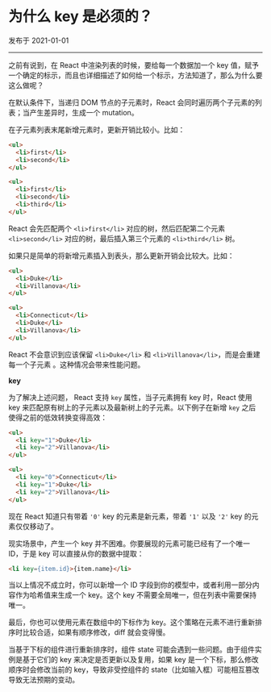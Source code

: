 # 为什么 key 是必须的？

发布于 2021-01-01 
  
---





之前有说到，在 React 中渲染列表的时候，要给每一个数据加一个 key 值，赋予一个确定的标示，而且也详细描述了如何给一个标示，方法知道了，那么为什么要这么做呢？

在默认条件下，当递归 DOM 节点的子元素时，React 会同时遍历两个子元素的列表；当产生差异时，生成一个 mutation。

在子元素列表末尾新增元素时，更新开销比较小。比如：

```html
<ul>
  <li>first</li>
  <li>second</li>
</ul>

<ul>
  <li>first</li>
  <li>second</li>
  <li>third</li>
</ul>
```

React 会先匹配两个 `<li>first</li>` 对应的树，然后匹配第二个元素 `<li>second</li>` 对应的树，最后插入第三个元素的 `<li>third</li>` 树。

如果只是简单的将新增元素插入到表头，那么更新开销会比较大。比如：

```html
<ul>
  <li>Duke</li>
  <li>Villanova</li>
</ul>

<ul>
  <li>Connecticut</li>
  <li>Duke</li>
  <li>Villanova</li>
</ul>
```

React 不会意识到应该保留 `<li>Duke</li>` 和 `<li>Villanova</li>`，而是会重建每一个子元素 。这种情况会带来性能问题。

**key**

为了解决上述问题， React 支持 `key` 属性，当子元素拥有 key 时，React 使用 key 来匹配原有树上的子元素以及最新树上的子元素。以下例子在新增 `key` 之后使得之前的低效转换变得高效：

```html
<ul>
  <li key="1">Duke</li>
  <li key="2">Villanova</li>
</ul>

<ul>
  <li key="0">Connecticut</li>
  <li key="1">Duke</li>
  <li key="2">Villanova</li>
</ul>
```

现在 React 知道只有带着 `'0'` key 的元素是新元素，带着 `'1'` 以及 `'2'` key 的元素仅仅移动了。

现实场景中，产生一个 key 并不困难。你要展现的元素可能已经有了一个唯一 ID，于是 key 可以直接从你的数据中提取：

```html
<li key={item.id}>{item.name}</li>
```

当以上情况不成立时，你可以新增一个 ID 字段到你的模型中，或者利用一部分内容作为哈希值来生成一个 key。这个 key 不需要全局唯一，但在列表中需要保持唯一。

最后，你也可以使用元素在数组中的下标作为 key。这个策略在元素不进行重新排序时比较合适，如果有顺序修改，diff 就会变得慢。

当基于下标的组件进行重新排序时，组件 state 可能会遇到一些问题。由于组件实例是基于它们的 key 来决定是否更新以及复用，如果 key 是一个下标，那么修改顺序时会修改当前的 key，导致非受控组件的 state（比如输入框）可能相互篡改导致无法预期的变动。